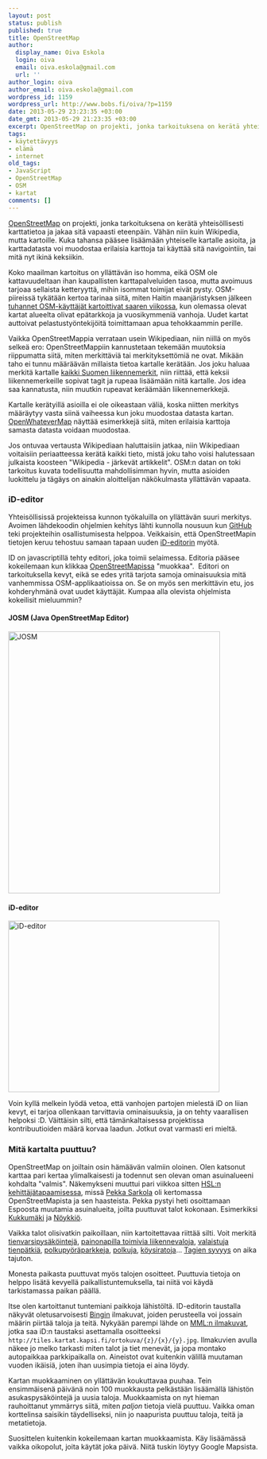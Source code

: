 ```yaml
---
layout: post
status: publish
published: true
title: OpenStreetMap
author:
  display_name: Oiva Eskola
  login: oiva
  email: oiva.eskola@gmail.com
  url: ''
author_login: oiva
author_email: oiva.eskola@gmail.com
wordpress_id: 1159
wordpress_url: http://www.bobs.fi/oiva/?p=1159
date: 2013-05-29 23:23:35 +03:00
date_gmt: 2013-05-29 21:23:35 +03:00
excerpt: OpenStreetMap on projekti, jonka tarkoituksena on kerätä yhteisöllisesti karttatietoa ja jakaa sitä vapaasti eteenpäin. Vähän niin kuin Wikipedia, mutta kartoille.
tags:
- käytettävyys
- elämä
- internet
old_tags:
- JavaScript
- OpenStreetMap
- OSM
- kartat
comments: []
---
```

<p><a href="http://www.openstreetmap.org/">OpenStreetMap</a> on projekti, jonka tarkoituksena on kerätä yhteisöllisesti karttatietoa ja jakaa sitä vapaasti eteenpäin. Vähän niin kuin Wikipedia, mutta kartoille. Kuka tahansa pääsee lisäämään yhteiselle kartalle asioita, ja karttadatasta voi muodostaa erilaisia karttoja tai käyttää sitä navigointiin, tai mitä nyt ikinä keksiikin.</p>
<p>Koko maailman kartoitus on yllättävän iso homma, eikä OSM ole kattavuudeltaan ihan kaupallisten karttapalveluiden tasoa, mutta avoimuus tarjoaa sellaista ketteryyttä, mihin isommat toimijat eivät pysty. OSM-piireissä tykätään kertoa tarinaa siitä, miten Haitin maanjäristyksen jälkeen <a href="http://www.newyorker.com/online/blogs/closeread/2010/02/a-map-of-thousands.html">tuhannet OSM-käyttäjät kartoittivat saaren viikossa</a>, kun olemassa olevat kartat alueelta olivat epätarkkoja ja vuosikymmeniä vanhoja. Uudet kartat auttoivat pelastustyöntekijöitä toimittamaan apua tehokkaammin perille.</p>
<p>Vaikka OpenStreetMappia verrataan usein Wikipediaan, niin niillä on myös selkeä ero: OpenStreetMappiin kannustetaan tekemään muutoksia riippumatta siitä, miten merkittäviä tai merkityksettömiä ne ovat. Mikään taho ei tunnu määräävän millaista tietoa kartalle kerätään. Jos joku haluaa merkitä kartalle <a title="Liikennemerkkien kartoitus - OpenStreetMap forum" href="http://forum.openstreetmap.org/viewtopic.php?id=20822">kaikki Suomen liikennemerkit</a>, niin riittää, että keksii liikennemerkeille sopivat tagit ja rupeaa lisäämään niitä kartalle. Jos idea saa kannatusta, niin muutkin rupeavat keräämään liikennemerkkejä.</p>
<p>Kartalle kerätyillä asioilla ei ole oikeastaan väliä, koska niitten merkitys määräytyy vasta siinä vaiheessa kun joku muodostaa datasta kartan. <a href="http://www.openwhatevermap.org/">OpenWhateverMap</a> näyttää esimerkkejä siitä, miten erilaisia karttoja samasta datasta voidaan muodostaa.</p>
<p>Jos ontuvaa vertausta Wikipediaan haluttaisiin jatkaa, niin Wikipediaan voitaisiin periaatteessa kerätä kaikki tieto, mistä joku taho voisi halutessaan julkaista koosteen "Wikipedia - järkevät artikkelit". OSM:n datan on toki tarkoitus kuvata todellisuutta mahdollisimman hyvin, mutta asioiden luokittelu ja tägäys on ainakin aloittelijan näkökulmasta yllättävän vapaata.</p>
<h3>iD-editor</h3>
<p>Yhteisöllisissä projekteissa kunnon työkaluilla on yllättävän suuri merkitys. Avoimen lähdekoodin ohjelmien kehitys lähti kunnolla nousuun kun <a href="https://github.com/">GitHub</a> teki projekteihin osallistumisesta helppoa. Veikkaisin, että OpenStreetMapin tietojen keruu tehostuu samaan tapaan uuden <a href="http://wiki.openstreetmap.org/wiki/ID">iD-editorin</a> myötä.</p>
<p>ID on javascriptillä tehty editori, joka toimii selaimessa. Editoria pääsee kokeilemaan kun klikkaa <a href="http://www.openstreetmap.org/">OpenStreetMapissa</a> "muokkaa". &nbsp;Editori on tarkoituksella kevyt, eikä se edes yritä tarjota samoja ominaisuuksia mitä vanhemmissa OSM-applikaatioissa on. Se on myös sen merkittävin etu, jos kohderyhmänä ovat uudet käyttäjät. Kumpaa alla olevista ohjelmista kokeilisit mieluummin?</p>
<h4>JOSM (Java OpenStreetMap Editor)</h4>
<p><a href="{{ site.baseurl }}/images/2013/05/osm1.png"><img class="size-full wp-image-1163 alignnone" alt="JOSM" src="{{ site.baseurl }}/images/2013/05/osm1.png" width="426" height="527" /></a></p>
<h4>iD-editor</h4>
<p><a href="{{ site.baseurl }}/images/2013/05/osm2.jpg"><img class="alignnone size-full wp-image-1164" alt="iD-editor" src="{{ site.baseurl }}/images/2013/05/osm2.jpg" width="425" height="345" /></a></p>
<p>Voin kyllä melkein lyödä vetoa, että vanhojen partojen mielestä iD on liian kevyt, ei tarjoa ollenkaan tarvittavia ominaisuuksia, ja on tehty vaarallisen helpoksi :D. Väittäisin silti, että tämänkaltaisessa projektissa kontribuutioiden määrä korvaa laadun. Jotkut ovat varmasti eri mieltä.</p>
<h3>Mitä kartalta puuttuu?</h3>
<p>OpenStreetMap on joiltain osin hämäävän valmiin oloinen. Olen katsonut karttaa pari kertaa ylimalkaisesti ja todennut sen olevan oman asuinalueeni kohdalta "valmis". Näkemykseni muuttui pari viikkoa sitten <a href="https://www.facebook.com/HSLdevcom">HSL:n kehittäjätapaamisessa</a>, missä <a href="http://paikkatieto.com/">Pekka Sarkola</a> oli kertomassa OpenStreetMapista ja sen haasteista. Pekka pystyi heti osoittamaan Espoosta muutamia asuinalueita, joilta puuttuvat talot kokonaan. Esimerkiksi <a href="http://www.openstreetmap.org/?lat=60.17662&amp;lon=24.68426&amp;zoom=15">Kukkumäki</a> ja <a href="http://www.openstreetmap.org/?lat=60.15839&amp;lon=24.66967&amp;zoom=15">Nöykkiö</a>.</p>
<p>Vaikka talot olisivatkin paikoillaan, niin kartoitettavaa riittää silti. Voit merkitä <a href="http://wiki.openstreetmap.org/wiki/Key:parking:lane">tienvarsipysäköintejä</a>, <a href="http://wiki.openstreetmap.org/wiki/Key:button_operated">painonapilla toimivia liikennevaloja</a>, <a href="http://wiki.openstreetmap.org/wiki/Key:lit">valaistuja tienpätkiä</a>, <a href="http://wiki.openstreetmap.org/wiki/Tag:amenity%3Dbicycle_parking">polkupyöräparkkeja</a>, <a href="http://wiki.openstreetmap.org/wiki/Tag:highway%3Dpath">polkuja</a>, <a href="http://wiki.openstreetmap.org/wiki/Map_Features#Aerialway">köysiratoja</a>... <a href="http://wiki.openstreetmap.org/wiki/Fi:Map_Features">Tagien syvyys</a> on aika tajuton.</p>
<p>Monesta paikasta puuttuvat myös talojen osoitteet. Puuttuvia tietoja on helppo lisätä kevyellä paikallistuntemuksella, tai niitä voi käydä tarkistamassa paikan päällä.</p>
<p>Itse olen kartoittanut tuntemiani paikkoja lähistöltä. ID-editorin taustalla näkyvät oletusarvoisesti <a title="Bing Maps" href="http://www.bing.com/maps/">Bingin</a> ilmakuvat, joiden perusteella voi jossain määrin piirtää taloja ja teitä. Nykyään parempi lähde on <a href="http://kartat.kapsi.fi">MML:n ilmakuvat</a>, jotka saa iD:n taustaksi asettamalla osoitteeksi <code>http://tiles.kartat.kapsi.fi/ortokuva/{z}/{x}/{y}.jpg</code>. Ilmakuvien avulla näkee jo melko tarkasti miten talot ja tiet menevät, ja jopa montako autopaikkaa parkkipaikalla on. Aineistot ovat kuitenkin välillä muutaman vuoden ikäisiä, joten ihan uusimpia tietoja ei aina löydy.</p>
<p>Kartan muokkaaminen on yllättävän koukuttavaa puuhaa. Tein ensimmäisenä päivänä noin 100 muokkausta pelkästään lisäämällä lähistön asukaspysäköintejä ja uusia taloja. Muokkaamista on nyt hieman rauhoittanut ymmärrys siitä, miten <em>paljon</em> tietoja vielä puuttuu. Vaikka oman korttelinsa saisikin täydelliseksi, niin jo naapurista puuttuu taloja, teitä ja metatietoja.</p>
<p>Suosittelen kuitenkin kokeilemaan kartan muokkaamista. Käy lisäämässä vaikka oikopolut, joita käytät joka päivä. Niitä tuskin löytyy Google Mapsista.</p>
